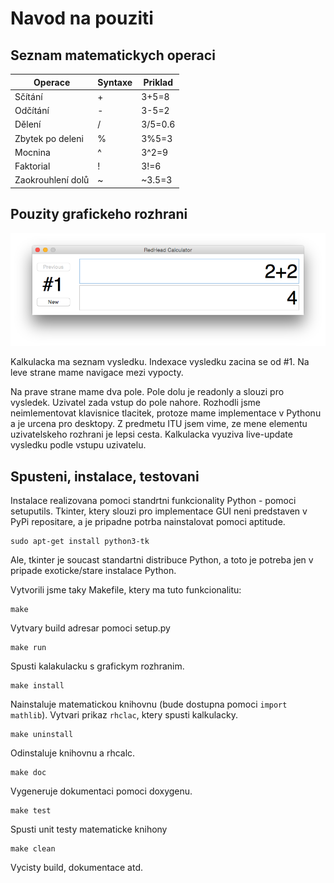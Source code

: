 # Navod na pouziti

## Seznam matematickych operaci
Operace|Syntaxe|Priklad
---|---|---
Sčítání | + | 3+5=8
Odčítání | - | 3-5=2
Dělení | / | 3/5=0.6
Zbytek po deleni | % | 3%5=3
Mocnina | ^ | 3^2=9
Faktorial | ! | 3!=6
Zaokrouhlení dolů | ~ | ~3.5=3


## Pouzity grafickeho rozhrani

![image](screenshot.png) 

Kalkulacka ma seznam vysledku. Indexace vysledku zacina se od #1. Na leve strane mame navigace mezi vypocty.

Na prave strane mame dva pole. Pole dolu je readonly a slouzi pro vysledek. Uzivatel zada vstup do pole nahore. Rozhodli jsme neimlementovat klavisnice tlacitek, protoze mame implementace v Pythonu a je urcena pro desktopy. Z predmetu ITU jsem vime, ze mene elementu uzivatelskeho rozhrani je lepsi cesta. Kalkulacka vyuziva live-update vysledku podle vstupu uzivatelu.


## Spusteni, instalace, testovani

Instalace realizovana pomoci standrtni funkcionality Python - pomoci setuputils. Tkinter, ktery slouzi pro implementace GUI neni predstaven v PyPi repositare, a je pripadne potrba nainstalovat pomoci aptitude.
	
	sudo apt-get install python3-tk
	
Ale, tkinter je soucast standartni distribuce Python, a toto je potreba jen v pripade exoticke/stare instalace Python.

Vytvorili jsme taky Makefile, ktery ma tuto funkcionalitu:

	make

Vytvary build adresar pomoci setup.py

	make run

Spusti kalakulacku s grafickym rozhranim.

	make install

Nainstaluje matematickou knihovnu (bude dostupna pomoci `import mathlib`). Vytvari prikaz `rhclac`, ktery spusti kalkulacky.

	make uninstall

Odinstaluje knihovnu a rhcalc.

	make doc

Vygeneruje dokumentaci pomoci doxygenu.

	make test
Spusti unit testy matematicke knihony

	make clean

Vycisty build, dokumentace atd.